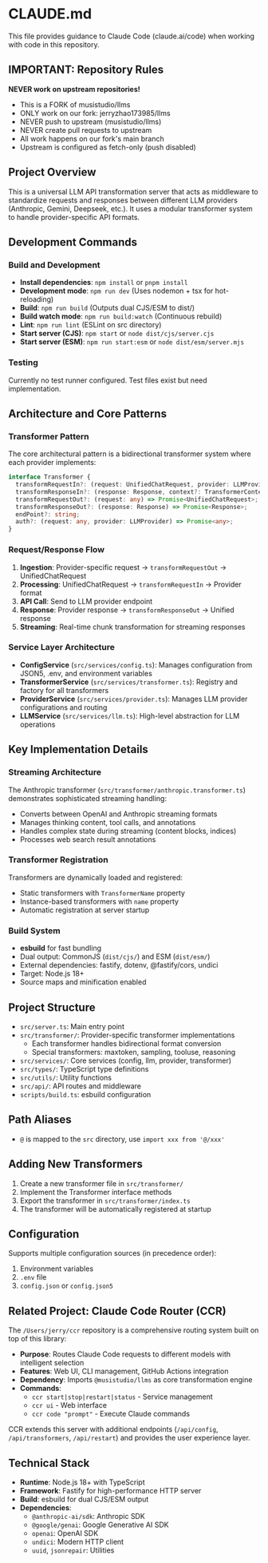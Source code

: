 # CLAUDE.md

This file provides guidance to Claude Code (claude.ai/code) when working with code in this repository.

## IMPORTANT: Repository Rules

**NEVER work on upstream repositories!**
- This is a FORK of musistudio/llms
- ONLY work on our fork: jerryzhao173985/llms
- NEVER push to upstream (musistudio/llms)
- NEVER create pull requests to upstream
- All work happens on our fork's main branch
- Upstream is configured as fetch-only (push disabled)

## Project Overview

This is a universal LLM API transformation server that acts as middleware to standardize requests and responses between different LLM providers (Anthropic, Gemini, Deepseek, etc.). It uses a modular transformer system to handle provider-specific API formats.

## Development Commands

### Build and Development
- **Install dependencies**: `npm install` or `pnpm install`
- **Development mode**: `npm run dev` (Uses nodemon + tsx for hot-reloading)
- **Build**: `npm run build` (Outputs dual CJS/ESM to dist/)
- **Build watch mode**: `npm run build:watch` (Continuous rebuild)
- **Lint**: `npm run lint` (ESLint on src directory)
- **Start server (CJS)**: `npm start` or `node dist/cjs/server.cjs`
- **Start server (ESM)**: `npm run start:esm` or `node dist/esm/server.mjs`

### Testing
Currently no test runner configured. Test files exist but need implementation.

## Architecture and Core Patterns

### Transformer Pattern
The core architectural pattern is a bidirectional transformer system where each provider implements:

```typescript
interface Transformer {
  transformRequestIn?: (request: UnifiedChatRequest, provider: LLMProvider) => Promise<Record<string, any>>;
  transformResponseIn?: (response: Response, context?: TransformerContext) => Promise<Response>;
  transformRequestOut?: (request: any) => Promise<UnifiedChatRequest>;
  transformResponseOut?: (response: Response) => Promise<Response>;
  endPoint?: string;
  auth?: (request: any, provider: LLMProvider) => Promise<any>;
}
```

### Request/Response Flow
1. **Ingestion**: Provider-specific request → `transformRequestOut` → UnifiedChatRequest
2. **Processing**: UnifiedChatRequest → `transformRequestIn` → Provider format
3. **API Call**: Send to LLM provider endpoint
4. **Response**: Provider response → `transformResponseOut` → Unified response
5. **Streaming**: Real-time chunk transformation for streaming responses

### Service Layer Architecture
- **ConfigService** (`src/services/config.ts`): Manages configuration from JSON5, .env, and environment variables
- **TransformerService** (`src/services/transformer.ts`): Registry and factory for all transformers
- **ProviderService** (`src/services/provider.ts`): Manages LLM provider configurations and routing
- **LLMService** (`src/services/llm.ts`): High-level abstraction for LLM operations

## Key Implementation Details

### Streaming Architecture
The Anthropic transformer (`src/transformer/anthropic.transformer.ts`) demonstrates sophisticated streaming handling:
- Converts between OpenAI and Anthropic streaming formats
- Manages thinking content, tool calls, and annotations
- Handles complex state during streaming (content blocks, indices)
- Processes web search result annotations

### Transformer Registration
Transformers are dynamically loaded and registered:
- Static transformers with `TransformerName` property
- Instance-based transformers with `name` property
- Automatic registration at server startup

### Build System
- **esbuild** for fast bundling
- Dual output: CommonJS (`dist/cjs/`) and ESM (`dist/esm/`)
- External dependencies: fastify, dotenv, @fastify/cors, undici
- Target: Node.js 18+
- Source maps and minification enabled

## Project Structure

- `src/server.ts`: Main entry point
- `src/transformer/`: Provider-specific transformer implementations
  - Each transformer handles bidirectional format conversion
  - Special transformers: maxtoken, sampling, tooluse, reasoning
- `src/services/`: Core services (config, llm, provider, transformer)
- `src/types/`: TypeScript type definitions
- `src/utils/`: Utility functions
- `src/api/`: API routes and middleware
- `scripts/build.ts`: esbuild configuration

## Path Aliases

- `@` is mapped to the `src` directory, use `import xxx from '@/xxx'`

## Adding New Transformers

1. Create a new transformer file in `src/transformer/`
2. Implement the Transformer interface methods
3. Export the transformer in `src/transformer/index.ts`
4. The transformer will be automatically registered at startup

## Configuration

Supports multiple configuration sources (in precedence order):
1. Environment variables
2. `.env` file
3. `config.json` or `config.json5`

## Related Project: Claude Code Router (CCR)

The `/Users/jerry/ccr` repository is a comprehensive routing system built on top of this library:
- **Purpose**: Routes Claude Code requests to different models with intelligent selection
- **Features**: Web UI, CLI management, GitHub Actions integration
- **Dependency**: Imports `@musistudio/llms` as core transformation engine
- **Commands**:
  - `ccr start|stop|restart|status` - Service management
  - `ccr ui` - Web interface
  - `ccr code "prompt"` - Execute Claude commands
  
CCR extends this server with additional endpoints (`/api/config`, `/api/transformers`, `/api/restart`) and provides the user experience layer.

## Technical Stack

- **Runtime**: Node.js 18+ with TypeScript
- **Framework**: Fastify for high-performance HTTP server
- **Build**: esbuild for dual CJS/ESM output
- **Dependencies**:
  - `@anthropic-ai/sdk`: Anthropic SDK
  - `@google/genai`: Google Generative AI SDK
  - `openai`: OpenAI SDK
  - `undici`: Modern HTTP client
  - `uuid`, `jsonrepair`: Utilities